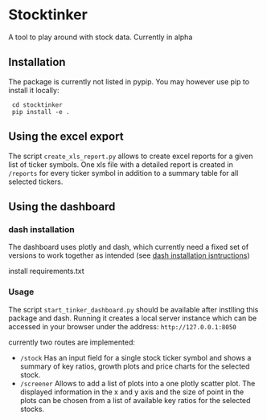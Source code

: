 # Stocktinker

A tool to play around with stock data. Currently in alpha

## Installation
The package is currently not listed in pypip. You may however use pip to install
it locally:

     cd stocktinker
     pip install -e .

## Using the excel export
The script `create_xls_report.py` allows to create excel reports for a given list
of ticker symbols. One xls file with a detailed report is created in `/reports` for every ticker
symbol in addition to a summary table for all selected tickers.

## Using the dashboard

### dash installation
The dashboard uses plotly and dash, which currently need a fixed set of versions
to work together as intended (see [dash installation isntructions](https://plot.ly/dash/installation))

install requirements.txt
### Usage
The script `start_tinker_dashboard.py` should be available after instlling this
package and dash. Running it creates a local server instance which can be
accessed in your browser under the address: `http://127.0.0.1:8050`

currently two routes are implemented:

* `/stock` Has an input field for a single stock ticker symbol and shows a summary
of key ratios, growth plots and price charts for the selected stock.
* `/screener` Allows to add a list of plots into a one plotly scatter plot.
The displayed information in the x and y axis and the size of point in the plots
can be chosen from a list of available key ratios for the selected stocks.
